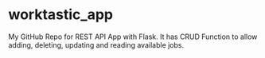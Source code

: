 # worktastic_app
My GitHub Repo for REST API App with Flask. 
It has CRUD Function to allow adding, deleting, updating and reading available jobs.
